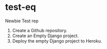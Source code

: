 # test-eq
Newbie Test rep

1. Create a Github repository.<moved to done>
2. Create an Empty Django project.<moved to deployed>
3. Deploy the empty Django project to Heroku.<moved to in progress>

